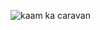 ![kaam ka caravan](https://github.com/user-attachments/assets/31ba6d1b-6805-4360-9469-4d5ec3f401e3)
